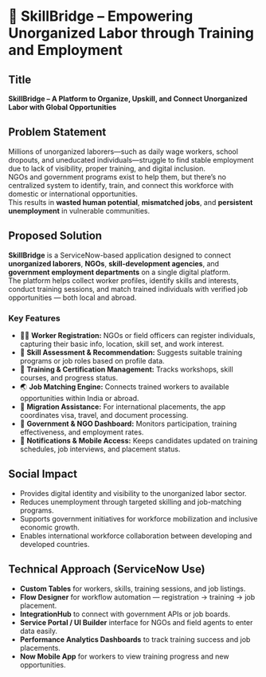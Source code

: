 # 🧰 SkillBridge – Empowering Unorganized Labor through Training and Employment

## Title
**SkillBridge – A Platform to Organize, Upskill, and Connect Unorganized Labor with Global Opportunities**

## Problem Statement
Millions of unorganized laborers—such as daily wage workers, school dropouts, and uneducated individuals—struggle to find stable employment due to lack of visibility, proper training, and digital inclusion.  
NGOs and government programs exist to help them, but there’s no centralized system to identify, train, and connect this workforce with domestic or international opportunities.  
This results in **wasted human potential**, **mismatched jobs**, and **persistent unemployment** in vulnerable communities.

## Proposed Solution
**SkillBridge** is a ServiceNow-based application designed to connect **unorganized laborers**, **NGOs**, **skill-development agencies**, and **government employment departments** on a single digital platform.  
The platform helps collect worker profiles, identify skills and interests, conduct training sessions, and match trained individuals with verified job opportunities — both local and abroad.

### Key Features
- 🧑‍🏭 **Worker Registration:** NGOs or field officers can register individuals, capturing their basic info, location, skill set, and work interest.  
- 🎯 **Skill Assessment & Recommendation:** Suggests suitable training programs or job roles based on profile data.  
- 🧰 **Training & Certification Management:** Tracks workshops, skill courses, and progress status.  
- 🌏 **Job Matching Engine:** Connects trained workers to available opportunities within India or abroad.  
- 🛫 **Migration Assistance:** For international placements, the app coordinates visa, travel, and document processing.  
- 🧾 **Government & NGO Dashboard:** Monitors participation, training effectiveness, and employment rates.  
- 🔔 **Notifications & Mobile Access:** Keeps candidates updated on training schedules, job interviews, and placement status.

## Social Impact
- Provides digital identity and visibility to the unorganized labor sector.  
- Reduces unemployment through targeted skilling and job-matching programs.  
- Supports government initiatives for workforce mobilization and inclusive economic growth.  
- Enables international workforce collaboration between developing and developed countries.  

## Technical Approach (ServiceNow Use)
- **Custom Tables** for workers, skills, training sessions, and job listings.  
- **Flow Designer** for workflow automation — registration → training → job placement.  
- **IntegrationHub** to connect with government APIs or job boards.  
- **Service Portal / UI Builder** interface for NGOs and field agents to enter data easily.  
- **Performance Analytics Dashboards** to track training success and job placements.  
- **Now Mobile App** for workers to view training progress and new opportunities.
